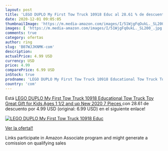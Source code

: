 ```yaml
---
layout: post
title: 'LEGO DUPLO My First Tow Truck 10918 Educ al 28.61 % de descuento'
date: 2020-12-01 09:05:05
thumbnailImage: 'https://m.media-amazon.com/images/I/51WjgFqOukL._SL200_.jpg'
images: [ 'https://m.media-amazon.com/images/I/51WjgFqOukL._SL200_.jpg' ]
comments: true
category: ofertas
author: ring
slug: 'B07WJJKNMK-com'
description:
actualPrice: 4.99 USD
currency: USD
price: 4.99
comparePrice: 6.99 USD
inStock: true
prodname: 'LEGO DUPLO My First Tow Truck 10918 Educational Tow Truck Toy  Great Gift for Kids Ages 1 1/2 and up  New 2020  7 Pieces '
country: 'com'
---
```


Está [LEGO DUPLO My First Tow Truck 10918 Educational Tow Truck Toy  Great Gift for Kids Ages 1 1/2 and up  New 2020  7 Pieces ](https://www.amazon.com/dp/B07WJJKNMK/?tag=tolees-20) con 28.61 de descuento por 4.99 USD (original: 6.99 USD) en el siguiente enlace!

[![LEGO DUPLO My First Tow Truck 10918 Educ](https://m.media-amazon.com/images/I/51WjgFqOukL._SL200_.jpg)](https://www.amazon.com/dp/B07WJJKNMK/?tag=tolees-20)

[Ver la oferta!!](https://www.amazon.com/dp/B07WJJKNMK/?tag=tolees-20)

Links participate in Amazon Associate program and might generate a comission on qualifying sales


